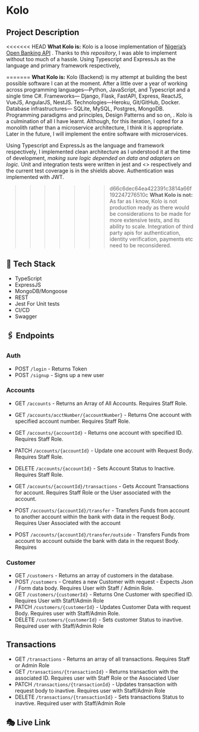 # Kolo

## Project Description

<<<<<<< HEAD
**What Kolo is:** 
Kolo is a loose implementation of [Nigeria’s Open Banking API](https://openbanking.ng/) . 
Thanks to *this repository*, I was able to implement without too much of a hassle. 
Using Typescript and ExpressJs as the language and primary framework respectively, 

=======
**What Kolo is:** Kolo (Backend) is my attempt at building the best possible software I can at the moment. After a little over a year of working across programming languages—Python, JavaScript, and Typescript and a single time C#. Frameworks— Django, Flask, FastAPI, Express, ReactJS, VueJS, AngularJS, NestJS. Technologies—Heroku, Git/GitHub, Docker. Database infrastructures— SQLite, MySQL, Postgres, MongoDB. Programming paradigms and principles, Design Patterns and so on, . Kolo is a culmination of all I have learnt. Although, for this iteration, I opted for a monolith rather than a microservice architecture, I think it is appropriate. Later in the future, I will implement the entire software with microservices.

Using Typescript and ExpressJs as the language and  framework respectively, I implemented clean architecture as I understood it at the time of development,  *making sure logic depended on data and adapters on logic.* Unit and integration tests were written in jest and <> respectively and the current test coverage is in the shields above. Authentication was implemented with JWT.

>>>>>>> d66c6dec64ea422391c3814a66f192247276510c
**What Kolo is not:** As far as I know, Kolo is not production ready as there would be considerations to be made for more extensive tests, and its ability to scale. Integration of third party apis for authentication, identity verification, payments etc need to be reconsidered.

## 🚂 Tech Stack

- TypeScript
- ExpressJS
- MongoDB/Mongoose
- REST
- Jest For Unit tests
- CI/CD
- Swagger

## 🖇️ Endpoints

### Auth

* POST `/login` - Returns Token
* POST `/signup` - Signs up a new user


### Accounts


* GET `/accounts` - Returns an Array of All Accounts. Requires Staff Role.
* GET `/accounts/acctNumber/{accountNumber}` - Returns One account with specified account number. Requires Staff Role.
* GET `/accounts/{accountId}` - Returns one account with specified ID. Requires Staff Role.
* PATCH `/accounts/{accountId}` - Update one account with Request Body. Requires Staff Role.
* DELETE `/accounts/{accountId}` - Sets Account Status to Inactive. Requires Staff Role.
* GET `/accounts/{accountId}/transactions` - Gets Account Transactions for account. Requires Staff Role or the User associated with the account.
* POST `/accounts/{accountId}/transfer` - Transfers Funds from account to another account within the bank with data in the request Body. Requires User Associated with the account

* POST `/accounts/{accountId}/transfer/outside` - Transfers Funds from account to account outside the bank with data in the request Body. Requires 


### Customer

* GET `/customers` - Returns an array of customers in the database.
* POST `/customers` - Creates a new Customer with request - Expects Json / Form data body. Requires User with Staff / Admin Role.
* GET `/customers/{customerId}` - Returns One Customer with specified ID. Requires User with Staff/Admin Role
* PATCH `/customers/{customerId}` - Updates Customer Data with request Body. Requires user with Staff/Admin Role.
* DELETE `/customers/{customerId}` - Sets customer Status to inavtive. Required user with Staff/Admin Role

## Transactions

* GET `/transactions` - Returns an array of all transactions. Requires Staff or Admin Role
* GET `/transactions/{transactionId}` - Returns transaction with the associated ID.  Requires user with Staff Role or the Associated User
* PATCH `/transactions/{transactionId}` - Updates transaction with request body to inavtive. Requires user with Staff/Admin Role
* DELETE `/transactions/{transactionId}` - Sets transactions Status to inavtive. Required user with Staff/Admin Role


## 🎭 Live Link
